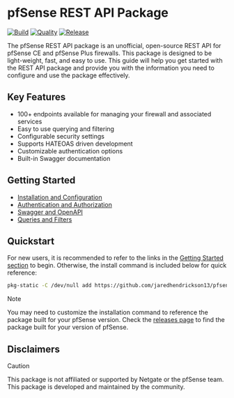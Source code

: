 # pfSense REST API Package

[![Build](https://github.com/jaredhendrickson13/pfsense-api/actions/workflows/build.yml/badge.svg)](https://github.com/jaredhendrickson13/pfsense-api/actions/workflows/build.yml)
[![Quality](https://github.com/jaredhendrickson13/pfsense-api/actions/workflows/quality.yml/badge.svg)](https://github.com/jaredhendrickson13/pfsense-api/actions/workflows/quality.yml)
[![Release](https://github.com/jaredhendrickson13/pfsense-api/actions/workflows/release.yml/badge.svg)](https://github.com/jaredhendrickson13/pfsense-api/actions/workflows/release.yml)

The pfSense REST API package is an unofficial, open-source REST API for pfSense CE and pfSense Plus firewalls. This package is
designed to be light-weight, fast, and easy to use. This guide will help you get started with the REST API package and
provide you with the information you need to configure and use the package effectively.

## Key Features

- 100+ endpoints available for managing your firewall and associated services
- Easy to use querying and filtering
- Configurable security settings
- Supports HATEOAS driven development
- Customizable authentication options
- Built-in Swagger documentation

## Getting Started

- [Installation and Configuration](https://pfrest.org/INSTALL_AND_CONFIG/)
- [Authentication and Authorization](https://pfrest.org/AUTHENTICATION_AND_AUTHORIZATION/)
- [Swagger and OpenAPI](https://pfrest.org/SWAGGER_AND_OPENAPI/)
- [Queries and Filters](https://pfrest.org/QUERIES_AND_FILTERS/)

## Quickstart

For new users, it is recommended to refer to the links in the [Getting Started section](#getting-started) to begin. Otherwise, the install
command is included below for quick reference:

```bash
pkg-static -C /dev/null add https://github.com/jaredhendrickson13/pfsense-api/releases/latest/download/pfSense-2.7.2-pkg-RESTAPI.pkg
```

> [!NOTE]
> You may need to customize the installation command to reference the package built for your pfSense version. Check
> the [releases page](https://github.com/jaredhendrickson13/pfsense-api/releases) to find the package built for
> your version of pfSense.

## Disclaimers

> [!CAUTION]
> This package is not affiliated or supported by Netgate or the pfSense team. This package is developed and maintained
> by the community.
